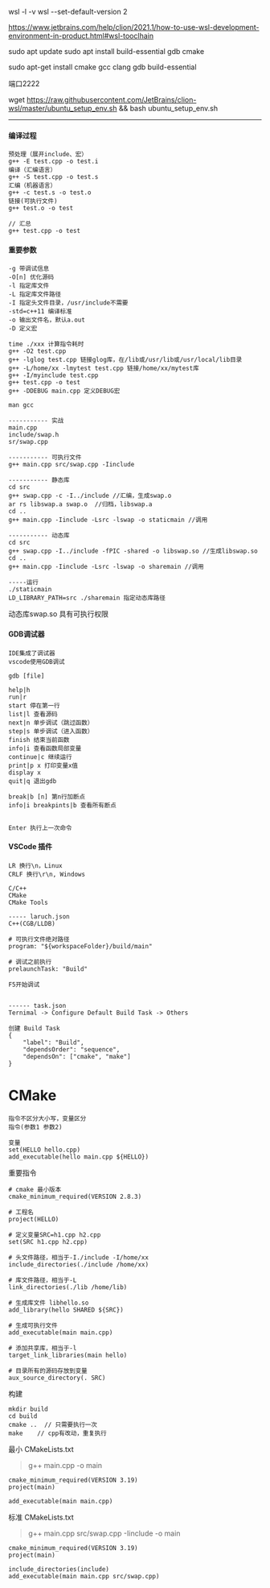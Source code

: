wsl -l -v
wsl --set-default-version 2 



https://www.jetbrains.com/help/clion/2021.1/how-to-use-wsl-development-environment-in-product.html#wsl-tooclhain


sudo apt update
sudo apt install  build-essential gdb cmake


sudo apt-get install cmake gcc clang gdb build-essential

端口2222

wget https://raw.githubusercontent.com/JetBrains/clion-wsl/master/ubuntu_setup_env.sh && bash ubuntu_setup_env.sh


---

#### 编译过程

```
预处理（展开include、宏）
g++ -E test.cpp -o test.i
编译（汇编语言）
g++ -S test.cpp -o test.s
汇编（机器语言）
g++ -c test.s -o test.o
链接(可执行文件)
g++ test.o -o test

// 汇总
g++ test.cpp -o test
```

#### 重要参数

```
-g 带调试信息
-O[n] 优化源码
-l 指定库文件
-L 指定库文件路径
-I 指定头文件目录，/usr/include不需要
-std=c++11 编译标准
-o 输出文件名，默认a.out
-D 定义宏

time ./xxx 计算指令耗时
g++ -O2 test.cpp
g++ -lglog test.cpp 链接glog库，在/lib或/usr/lib或/usr/local/lib目录
g++ -L/home/xx -lmytest test.cpp 链接/home/xx/mytest库
g++ -I/myinclude test.cpp 
g++ test.cpp -o test
g++ -DDEBUG main.cpp 定义DEBUG宏

man gcc

----------- 实战
main.cpp
include/swap.h
sr/swap.cpp

----------- 可执行文件
g++ main.cpp src/swap.cpp -Iinclude

----------- 静态库
cd src
g++ swap.cpp -c -I../include //汇编，生成swap.o
ar rs libswap.a swap.o  //归档，libswap.a
cd ..
g++ main.cpp -Iinclude -Lsrc -lswap -o staticmain //调用

----------- 动态库
cd src
g++ swap.cpp -I../include -fPIC -shared -o libswap.so //生成libswap.so
cd ..
g++ main.cpp -Iinclude -Lsrc -lswap -o sharemain //调用

-----运行
./staticmain
LD_LIBRARY_PATH=src ./sharemain 指定动态库路径
```

动态库swap.so 具有可执行权限



#### GDB调试器

```
IDE集成了调试器
vscode使用GDB调试

gdb [file]

help|h
run|r
start 停在第一行
list|l 查看源码
next|n 单步调试（跳过函数）
step|s 单步调试（进入函数）
finish 结束当前函数
info|i 查看函数局部变量
continue|c 继续运行
print|p x 打印变量x值
display x 
quit|q 退出gdb

break|b [n] 第n行加断点
info|i breakpints|b 查看所有断点


Enter 执行上一次命令
```



#### VSCode 插件

```
LR 换行\n，Linux
CRLF 换行\r\n, Windows

C/C++
CMake
CMake Tools

----- laruch.json
C++(CGB/LLDB)

# 可执行文件绝对路径
program: "${workspaceFolder}/build/main"

# 调试之前执行
prelaunchTask: "Build"

F5开始调试


------ task.json
Ternimal -> Configure Default Build Task -> Others

创建 Build Task
{
	"label": "Build",
	"dependsOrder": "sequence",
	"dependsOn": ["cmake", "make"]
}
```





# CMake

```
指令不区分大小写，变量区分
指令(参数1 参数2)

变量
set(HELLO hello.cpp) 
add_executable(hello main.cpp ${HELLO})
```

重要指令

```
# cmake 最小版本
cmake_minimum_required(VERSION 2.8.3)

# 工程名
project(HELLO)

# 定义变量SRC=h1.cpp h2.cpp
set(SRC h1.cpp h2.cpp)

# 头文件路径，相当于-I./include -I/home/xx
include_directories(./include /home/xx)

# 库文件路径，相当于-L
link_directories(./lib /home/lib)

# 生成库文件 libhello.so
add_library(hello SHARED ${SRC})

# 生成可执行文件
add_executable(main main.cpp)

# 添加共享库，相当于-l
target_link_libraries(main hello)

# 目录所有的源码存放到变量
aux_source_directory(. SRC)
```

构建

```
mkdir build
cd build
cmake ..  // 只需要执行一次
make	// cpp有改动，重复执行
```

最小 CMakeLists.txt

> g++ main.cpp -o main

```
cmake_minimum_required(VERSION 3.19)
project(main)

add_executable(main main.cpp)
```

标准 CMakeLists.txt

> g++ main.cpp src/swap.cpp -Iinclude -o main

```
cmake_minimum_required(VERSION 3.19)
project(main)

include_directories(include)
add_executable(main main.cpp src/swap.cpp)
```

